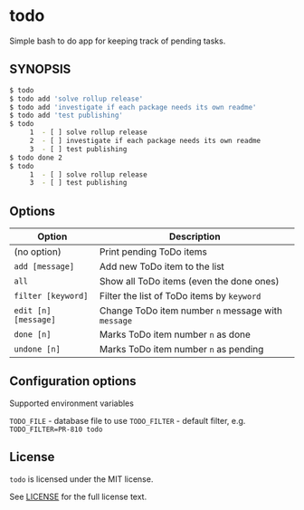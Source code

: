 # todo

Simple bash to do app for keeping track of pending tasks.

## SYNOPSIS

```sh
$ todo
$ todo add 'solve rollup release'
$ todo add 'investigate if each package needs its own readme'
$ todo add 'test publishing'
$ todo
     1	- [ ] solve rollup release
     2	- [ ] investigate if each package needs its own readme
     3	- [ ] test publishing
$ todo done 2
$ todo
     1	- [ ] solve rollup release
     3	- [ ] test publishing
```

## Options

| Option               | Description                                        |
| -------------------- |----------------------------------------------------|
| (no option)          | Print pending ToDo items                           |
| `add [message]`      | Add new ToDo item to the list                      |
| `all`                | Show all ToDo items (even the done ones)           |
| `filter [keyword]`   | Filter the list of ToDo items by `keyword`         |
| `edit [n] [message]` | Change ToDo item number `n` message with `message` |
| `done [n]`           | Marks ToDo item number `n` as done                 |
| `undone [n]`         | Marks ToDo item number `n` as pending              |

## Configuration options

Supported environment variables

`TODO_FILE` - database file to use
`TODO_FILTER` - default filter, e.g. `TODO_FILTER=PR-810 todo`

## License

`todo` is licensed under the MIT license.

See [LICENSE](./LICENSE) for the full license text.
